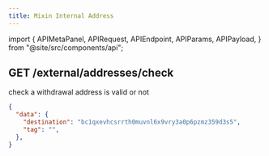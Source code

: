 ```yaml
---
title: Mixin Internal Address
---
```


import {
APIMetaPanel,
APIRequest,
APIEndpoint,
APIParams,
APIPayload,
} from "@site/src/components/api";

## GET /external/addresses/check

check a withdrawal address is valid or not

<APIEndpoint url="/external/addresses/check" />

<APIMetaPanel scopeNote="" />

<APIParams
p-asset_id="asset uuid"
p-asset_id-required={true}
p-destination="withdraw address, such as btc: bc1qxevhcsrrth0muvnl6x9vry3a0p6pzmz359d3s5, eos: mixinwitheos"
p-destination-required={true}
p-tag="optional，like memo in eos"
/>

<APIRequest title="Get an Address's withdrawal fee" isPublic url="/external/addresses/check" />

```json title="Response"
{
  "data": {
    "destination": "bc1qxevhcsrrth0muvnl6x9vry3a0p6pzmz359d3s5",
    "tag": "",
  },
}
```
